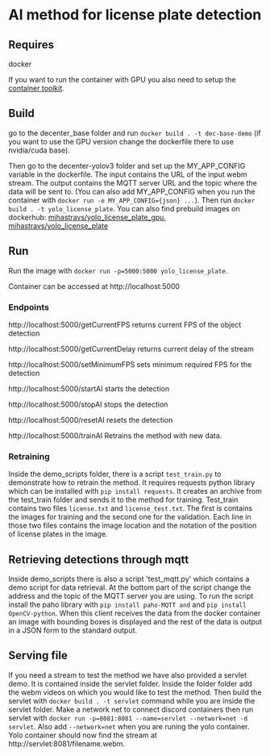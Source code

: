 # AI method for license plate detection

## Requires

docker

If you want to run the container with GPU you also need to setup the [container toolkit](https://docs.nvidia.com/datacenter/cloud-native/container-toolkit/install-guide.html).

## Build

go to the decenter_base folder and run `docker build . -t dec-base-demo` 
(if you want to use the GPU version change the dockerfile there to use nvidia/cuda base).

Then go to the decenter-yolov3 folder and set up the MY_APP_CONFIG variable in the dockerfile. The input contains 
the URL of the input webm stream. The output contains the MQTT server URL and the topic where the data will be sent 
to. (You can also add  MY_APP_CONFIG when you run the container with `docker run -e MY_APP_CONFIG={json} ...`). 
Then run `docker build . -t yolo_license_plate`.
You can also find prebuild images on dockerhub: [mihastravs/yolo_license_plate_gpu](https://hub.docker.com/repository/docker/mihastravs/yolo_license_plate_gpu), [mihastravs/yolo_license_plate](https://hub.docker.com/repository/docker/mihastravs/yolo_license_plate)

## Run

Run the image with `docker run -p=5000:5000 yolo_license_plate`.

Container can be accessed at http://localhost:5000


### Endpoints

http://localhost:5000/getCurrentFPS  returns current FPS of the object detection

http://localhost:5000/getCurrentDelay returns current delay of the stream

http://localhost:5000/setMinimumFPS sets minimum required FPS for the detection

http://localhost:5000/startAI starts the detection

http://localhost:5000/stopAI stops the detection

http://localhost:5000/resetAI resets the detection

http://localhost:5000/trainAI Retrains the method with new data.

### Retraining

Inside the demo_scripts folder, there is a script `test_train.py` to demonstrate how to retrain the method.
It requires requests python library which can be installed with `pip install requests`. It creates an archive
from the test_train folder and sends it to the method for training. Test_train contains two files `license.txt` 
and `license_test.txt`. The first is contains the images for training and the second one for the validation.
Each line in those two files contains the image location and the notation of the position of license plates in the
image.

## Retrieving detections through mqtt

Inside demo_scripts there is also a script 'test_mqtt.py' which contains a demo script for data retrieval. At the 
bottom part of the script change the address and the topic of the MQTT server you are using. To run the script install
the paho library with `pip install paho-MQTT and` and `pip install OpenCV-python`. When this client receives the data
from the docker container an image with bounding boxes is displayed and the rest of the data is output in a JSON form
to the standard output.


## Serving file

If you need a stream to test the method we have also provided a servlet demo. It is contained inside the servlet folder.
Inside the folder folder add the webm videos on which you would like to test the method. Then build the servlet with
`docker build . -t servlet` command while you are inside the servlet folder. Make a network net to connect discord 
containers then run servlet with `docker run -p=8081:8081 --name=servlet --network=net -d servlet`. Also add 
`--network=net` when you are runing the yolo container. Yolo container should now find the stream at 
http://servlet:8081/filename.webm.